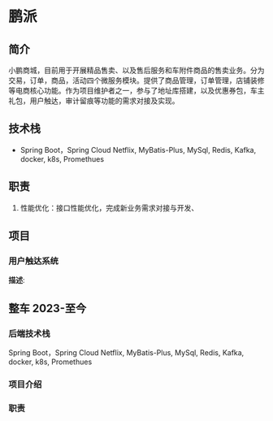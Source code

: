 # 鹏派

## 简介
小鹏商城，目前用于开展精品售卖、以及售后服务和车附件商品的售卖业务。分为交易，订单，商品，活动四个微服务模块。提供了商品管理，订单管理，店铺装修等电商核心功能。作为项目维护者之一，参与了地址库搭建，以及优惠券包，车主礼包，用户触达，审计留痕等功能的需求对接及实现。

## 技术栈
- Spring Boot，Spring Cloud Netflix, MyBatis-Plus, MySql, Redis, Kafka, docker, k8s, Promethues

## 职责
1. 性能优化：接口性能优化，完成新业务需求对接与开发、

## 项目

### 用户触达系统
**描述**: 



## 整车 2023-至今
### 后端技术栈
Spring Boot，Spring Cloud Netflix, MyBatis-Plus, MySql, Redis, Kafka, docker, k8s, Promethues

### 项目介绍


### 职责

